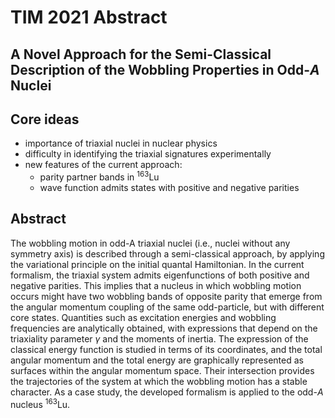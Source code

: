 # TIM 2021 Abstract

## A Novel Approach for the Semi-Classical Description of the Wobbling Properties in Odd-$A$ Nuclei

## Core ideas

- importance of triaxial nuclei in nuclear physics
- difficulty in identifying the triaxial signatures experimentally
- new features of the current approach:
  - parity partner bands in $^{163}$Lu
  - wave function admits states with positive and negative parities

## Abstract

The wobbling motion in odd-A triaxial nuclei (i.e., nuclei without any symmetry axis) is described through a semi-classical approach, by applying the variational principle on the initial quantal Hamiltonian. In the current formalism, the triaxial system admits eigenfunctions of both positive and negative parities. This implies that a nucleus in which wobbling motion occurs might have two wobbling bands of opposite parity that emerge from the angular momentum coupling of the same odd-particle, but with different core states. Quantities such as excitation energies and wobbling frequencies are analytically obtained, with expressions that depend on the triaxiality parameter $\gamma$ and the moments of inertia. The expression of the classical energy function is studied in terms of its coordinates, and the total angular momentum and the total energy are graphically represented as surfaces within the angular momentum space. Their intersection provides the trajectories of the system at which the wobbling motion has a stable character. As a case study, the developed formalism is applied to the odd-$A$ nucleus $^{163}$Lu.

